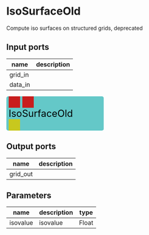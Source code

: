 
# IsoSurfaceOld
Compute iso surfaces on structured grids, deprecated

## Input ports
|name|description|
|-|-|
|grid_in||
|data_in||


<svg width="256.2" height="90" >
<rect x="0" y="0" width="256.2" height="90" rx="5" ry="5" style="fill:#64c8c8ff;" />
<rect x="6.0" y="0" width="30" height="30" rx="0" ry="0" style="fill:#c81e1eff;" >
<title>grid_in</title></rect>
<title>grid_in</title></rect><rect x="42.0" y="0" width="30" height="30" rx="0" ry="0" style="fill:#c81e1eff;" >
<title>data_in</title></rect>
<title>data_in</title></rect><rect x="6.0" y="60" width="30" height="30" rx="0" ry="0" style="fill:#c8c81eff;" >
<title>grid_out</title></rect>
<text x="6.0" y="54.0" font-size="1.7999999999999998em">IsoSurfaceOld</text></svg>

## Output ports
|name|description|
|-|-|
|grid_out||


## Parameters
|name|description|type|
|-|-|-|
|isovalue|isovalue|Float|
